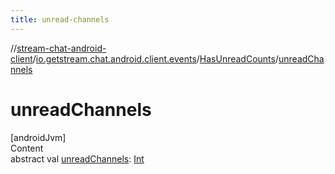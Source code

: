 ```yaml
---
title: unread-channels
---
```

//[stream-chat-android-client](../../../index.md)/[io.getstream.chat.android.client.events](../index.md)/[HasUnreadCounts](index.md)/[unreadChannels](unreadChannels.md)



# unreadChannels  
[androidJvm]  
Content  
abstract val [unreadChannels](unreadChannels.md): [Int](https://kotlinlang.org/api/latest/jvm/stdlib/kotlin/-int/index.html)  



